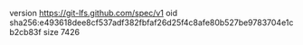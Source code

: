 version https://git-lfs.github.com/spec/v1
oid sha256:e493618dee8cf537adf382fbfaf26d25f4c8afe80b527be9783704e1cb2cb83f
size 7426
